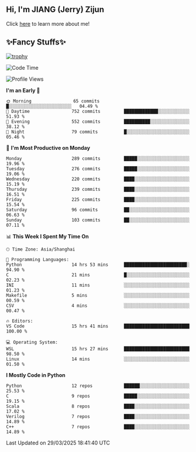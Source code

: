 ## Hi, I'm JIANG (Jerry) Zijun

Click [here](https://jzjerry.github.io/about/) to learn more about me!

## ✨Fancy Stuffs✨
[![trophy](https://github-profile-trophy.vercel.app/?username=jzjerry&theme=onedark)](https://github.com/ryo-ma/github-profile-trophy)
<!--START_SECTION:waka-->
![Code Time](http://img.shields.io/badge/Code%20Time-1%2C163%20hrs%2024%20mins-blue)

![Profile Views](http://img.shields.io/badge/Profile%20Views-0-blue)

**I'm an Early 🐤** 

```text
🌞 Morning                65 commits          █░░░░░░░░░░░░░░░░░░░░░░░░   04.49 % 
🌆 Daytime                752 commits         █████████████░░░░░░░░░░░░   51.93 % 
🌃 Evening                552 commits         ██████████░░░░░░░░░░░░░░░   38.12 % 
🌙 Night                  79 commits          █░░░░░░░░░░░░░░░░░░░░░░░░   05.46 % 
```
📅 **I'm Most Productive on Monday** 

```text
Monday                   289 commits         █████░░░░░░░░░░░░░░░░░░░░   19.96 % 
Tuesday                  276 commits         █████░░░░░░░░░░░░░░░░░░░░   19.06 % 
Wednesday                220 commits         ████░░░░░░░░░░░░░░░░░░░░░   15.19 % 
Thursday                 239 commits         ████░░░░░░░░░░░░░░░░░░░░░   16.51 % 
Friday                   225 commits         ████░░░░░░░░░░░░░░░░░░░░░   15.54 % 
Saturday                 96 commits          ██░░░░░░░░░░░░░░░░░░░░░░░   06.63 % 
Sunday                   103 commits         ██░░░░░░░░░░░░░░░░░░░░░░░   07.11 % 
```


📊 **This Week I Spent My Time On** 

```text
🕑︎ Time Zone: Asia/Shanghai

💬 Programming Languages: 
Python                   14 hrs 53 mins      ████████████████████████░   94.90 % 
C                        21 mins             █░░░░░░░░░░░░░░░░░░░░░░░░   02.23 % 
INI                      11 mins             ░░░░░░░░░░░░░░░░░░░░░░░░░   01.23 % 
Makefile                 5 mins              ░░░░░░░░░░░░░░░░░░░░░░░░░   00.59 % 
CSV                      4 mins              ░░░░░░░░░░░░░░░░░░░░░░░░░   00.47 % 

🔥 Editors: 
VS Code                  15 hrs 41 mins      █████████████████████████   100.00 % 

💻 Operating System: 
WSL                      15 hrs 27 mins      █████████████████████████   98.50 % 
Linux                    14 mins             ░░░░░░░░░░░░░░░░░░░░░░░░░   01.50 % 
```

**I Mostly Code in Python** 

```text
Python                   12 repos            ██████░░░░░░░░░░░░░░░░░░░   25.53 % 
C                        9 repos             █████░░░░░░░░░░░░░░░░░░░░   19.15 % 
Scala                    8 repos             ████░░░░░░░░░░░░░░░░░░░░░   17.02 % 
Verilog                  7 repos             ████░░░░░░░░░░░░░░░░░░░░░   14.89 % 
C++                      7 repos             ████░░░░░░░░░░░░░░░░░░░░░   14.89 % 
```




 Last Updated on 29/03/2025 18:41:40 UTC
<!--END_SECTION:waka-->
